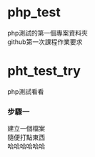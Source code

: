 # php_test
php測試的第一個專案資料夾<br>
github第一次課程作業要求<br>

# pht_test_try
php測試看看
### 步驟一
建立一個檔案<br>
隨便打點東西<br>
哈哈哈哈哈哈<br>
